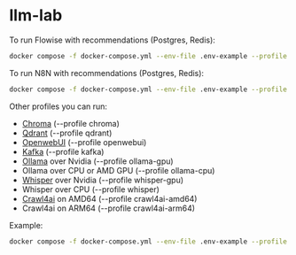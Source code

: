 # llm-lab

To run Flowise with recommendations (Postgres, Redis):

```bash
docker compose -f docker-compose.yml --env-file .env-example --profile flowise up -d
```

To run N8N with recommendations (Postgres, Redis):

```bash
docker compose -f docker-compose.yml --env-file .env-example --profile n8n up -d
```

Other profiles you can run:

* [Chroma](https://github.com/chroma-core/chroma) (--profile chroma)
* [Qdrant](https://github.com/qdrant/qdrant) (--profile qdrant)
* [OpenwebUI](https://github.com/open-webui/open-webui) (--profile openwebui)
* [Kafka](https://github.com/apache/kafka) (--profile kafka)
* [Ollama](https://github.com/ollama/ollama) over Nvidia (--profile ollama-gpu)
* Ollama over CPU or AMD GPU (--profile ollama-cpu)
* [Whisper](https://github.com/openai/whisper) over Nvidia (--profile whisper-gpu)
* Whisper over CPU (--profile whisper)
* [Crawl4ai](https://github.com/unclecode/crawl4ai) on AMD64 (--profile crawl4ai-amd64)
* Crawl4ai on ARM64 (--profile crawl4ai-arm64)

Example:

```bash
docker compose -f docker-compose.yml --env-file .env-example --profile openwebui --profile ollama-gpu up -d
```

